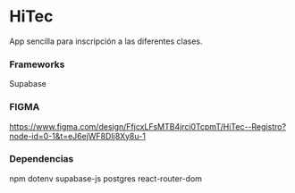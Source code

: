 # HiTec
App sencilla para inscripción a las diferentes clases.

### Frameworks
Supabase

### FIGMA
https://www.figma.com/design/FfjcxLFsMTB4jrci0TcpmT/HiTec--Registro?node-id=0-1&t=eJ6ejWF8DIj8Xy8u-1


### Dependencias
npm
dotenv
supabase-js
postgres
react-router-dom